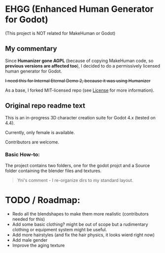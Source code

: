 # EHGG (Enhanced Human Generator for Godot)
(This project is NOT related for MakeHuman or Godot)
## My commentary

Since **Humanizer gone AGPL** (because of copying MakeHuman code, so **previous versions are affected too**),
I decided to do a permissively licensed human generator for Godot.

~~I need this for Internal Eternal Demo 2, because it was using Humanizer~~

As a base, I forked MIT-licensed repo (see [License](./LICENSE.txt) for more information).

## Original repo readme text

This is an in-progress 3D character creation suite for Godot 4.x (tested on 4.4).

Currently, only female is available.

Contributors are welcome.

### Basic How-to:
The project contains two folders, one for the godot projct and a Source folder containing the blender files and textures.
> Yni's comment - I re-organize dirs to my standard layout.

# TODO / Roadmap:

- Redo all the blendshapes to make them more realistic (contributors needed for this)
- Add some basic clothing? might be out of scope but a rudimentary clothing or equipment system might be useful.
- Add more hairstyles (and fix the hair physics, it looks wierd right now)
- Add male gender
- Improve the aging texture